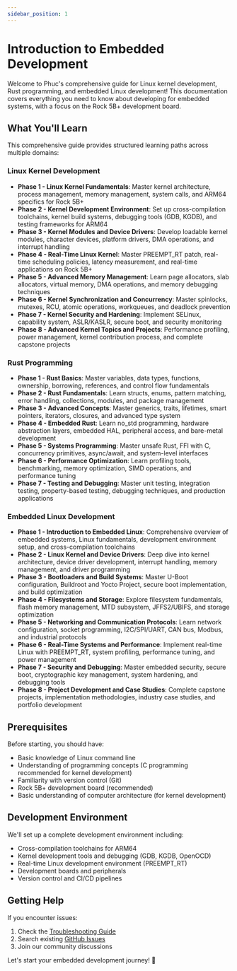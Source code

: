 ```yaml
---
sidebar_position: 1
---
```


# Introduction to Embedded Development

Welcome to Phuc's comprehensive guide for Linux kernel development, Rust programming, and embedded Linux development! This documentation covers everything you need to know about developing for embedded systems, with a focus on the Rock 5B+ development board.

## What You'll Learn

This comprehensive guide provides structured learning paths across multiple domains:

### Linux Kernel Development

- **Phase 1 - Linux Kernel Fundamentals**: Master kernel architecture, process management, memory management, system calls, and ARM64 specifics for Rock 5B+
- **Phase 2 - Kernel Development Environment**: Set up cross-compilation toolchains, kernel build systems, debugging tools (GDB, KGDB), and testing frameworks for ARM64
- **Phase 3 - Kernel Modules and Device Drivers**: Develop loadable kernel modules, character devices, platform drivers, DMA operations, and interrupt handling
- **Phase 4 - Real-Time Linux Kernel**: Master PREEMPT_RT patch, real-time scheduling policies, latency measurement, and real-time applications on Rock 5B+
- **Phase 5 - Advanced Memory Management**: Learn page allocators, slab allocators, virtual memory, DMA operations, and memory debugging techniques
- **Phase 6 - Kernel Synchronization and Concurrency**: Master spinlocks, mutexes, RCU, atomic operations, workqueues, and deadlock prevention
- **Phase 7 - Kernel Security and Hardening**: Implement SELinux, capability system, ASLR/KASLR, secure boot, and security monitoring
- **Phase 8 - Advanced Kernel Topics and Projects**: Performance profiling, power management, kernel contribution process, and complete capstone projects

### Rust Programming

- **Phase 1 - Rust Basics**: Master variables, data types, functions, ownership, borrowing, references, and control flow fundamentals
- **Phase 2 - Rust Fundamentals**: Learn structs, enums, pattern matching, error handling, collections, modules, and package management
- **Phase 3 - Advanced Concepts**: Master generics, traits, lifetimes, smart pointers, iterators, closures, and advanced type system
- **Phase 4 - Embedded Rust**: Learn no_std programming, hardware abstraction layers, embedded HAL, peripheral access, and bare-metal development
- **Phase 5 - Systems Programming**: Master unsafe Rust, FFI with C, concurrency primitives, async/await, and system-level interfaces
- **Phase 6 - Performance Optimization**: Learn profiling tools, benchmarking, memory optimization, SIMD operations, and performance tuning
- **Phase 7 - Testing and Debugging**: Master unit testing, integration testing, property-based testing, debugging techniques, and production applications

### Embedded Linux Development

- **Phase 1 - Introduction to Embedded Linux**: Comprehensive overview of embedded systems, Linux fundamentals, development environment setup, and cross-compilation toolchains
- **Phase 2 - Linux Kernel and Device Drivers**: Deep dive into kernel architecture, device driver development, interrupt handling, memory management, and driver programming
- **Phase 3 - Bootloaders and Build Systems**: Master U-Boot configuration, Buildroot and Yocto Project, secure boot implementation, and build optimization
- **Phase 4 - Filesystems and Storage**: Explore filesystem fundamentals, flash memory management, MTD subsystem, JFFS2/UBIFS, and storage optimization
- **Phase 5 - Networking and Communication Protocols**: Learn network configuration, socket programming, I2C/SPI/UART, CAN bus, Modbus, and industrial protocols
- **Phase 6 - Real-Time Systems and Performance**: Implement real-time Linux with PREEMPT_RT, system profiling, performance tuning, and power management
- **Phase 7 - Security and Debugging**: Master embedded security, secure boot, cryptographic key management, system hardening, and debugging tools
- **Phase 8 - Project Development and Case Studies**: Complete capstone projects, implementation methodologies, industry case studies, and portfolio development

## Prerequisites

Before starting, you should have:

- Basic knowledge of Linux command line
- Understanding of programming concepts (C programming recommended for kernel development)
- Familiarity with version control (Git)
- Rock 5B+ development board (recommended)
- Basic understanding of computer architecture (for kernel development)

## Development Environment

We'll set up a complete development environment including:

- Cross-compilation toolchains for ARM64
- Kernel development tools and debugging (GDB, KGDB, OpenOCD)
- Real-time Linux development environment (PREEMPT_RT)
- Development boards and peripherals
- Version control and CI/CD pipelines

## Getting Help

If you encounter issues:

1. Check the [Troubleshooting Guide](./troubleshooting.md)
2. Search existing [GitHub Issues](https://github.com/nguyentrongphuc552003/phucscareembedded/issues)
3. Join our community discussions

Let's start your embedded development journey! 🚀

